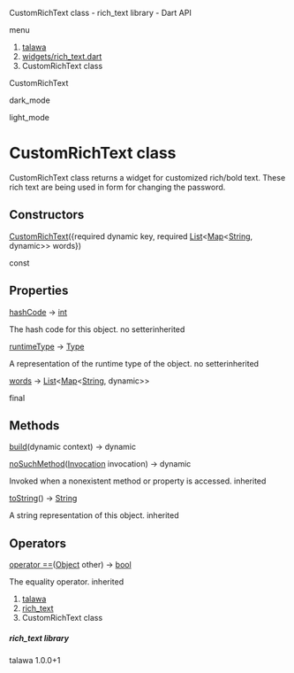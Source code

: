 




CustomRichText class - rich\_text library - Dart API







menu

1. [talawa](../index.html)
2. [widgets/rich\_text.dart](../file-___home_harshil_Desktop_open-source_palisadoes_talawa_lib_widgets_rich_text/)
3. CustomRichText class

CustomRichText


dark\_mode

light\_mode




# CustomRichText class


CustomRichText class returns a widget for customized rich/bold text.
These rich text are being used in form for changing the password.


## Constructors

[CustomRichText](../file-___home_harshil_Desktop_open-source_palisadoes_talawa_lib_widgets_rich_text/CustomRichText/CustomRichText.html)({required dynamic key, required [List](https://api.flutter.dev/flutter/dart-core/List-class.html)<[Map](https://api.flutter.dev/flutter/dart-core/Map-class.html)<[String](https://api.flutter.dev/flutter/dart-core/String-class.html), dynamic>> words})

const



## Properties

[hashCode](https://api.flutter.dev/flutter/dart-core/Object/hashCode.html)
→ [int](https://api.flutter.dev/flutter/dart-core/int-class.html)

The hash code for this object.
no setterinherited

[runtimeType](https://api.flutter.dev/flutter/dart-core/Object/runtimeType.html)
→ [Type](https://api.flutter.dev/flutter/dart-core/Type-class.html)

A representation of the runtime type of the object.
no setterinherited

[words](../file-___home_harshil_Desktop_open-source_palisadoes_talawa_lib_widgets_rich_text/CustomRichText/words.html)
→ [List](https://api.flutter.dev/flutter/dart-core/List-class.html)<[Map](https://api.flutter.dev/flutter/dart-core/Map-class.html)<[String](https://api.flutter.dev/flutter/dart-core/String-class.html), dynamic>>

final



## Methods

[build](../file-___home_harshil_Desktop_open-source_palisadoes_talawa_lib_widgets_rich_text/CustomRichText/build.html)(dynamic context)
→ dynamic



[noSuchMethod](https://api.flutter.dev/flutter/dart-core/Object/noSuchMethod.html)([Invocation](https://api.flutter.dev/flutter/dart-core/Invocation-class.html) invocation)
→ dynamic


Invoked when a nonexistent method or property is accessed.
inherited

[toString](https://api.flutter.dev/flutter/dart-core/Object/toString.html)()
→ [String](https://api.flutter.dev/flutter/dart-core/String-class.html)


A string representation of this object.
inherited



## Operators

[operator ==](https://api.flutter.dev/flutter/dart-core/Object/operator_equals.html)([Object](https://api.flutter.dev/flutter/dart-core/Object-class.html) other)
→ [bool](https://api.flutter.dev/flutter/dart-core/bool-class.html)


The equality operator.
inherited



 


1. [talawa](../index.html)
2. [rich\_text](../file-___home_harshil_Desktop_open-source_palisadoes_talawa_lib_widgets_rich_text/)
3. CustomRichText class

##### rich\_text library





talawa
1.0.0+1






